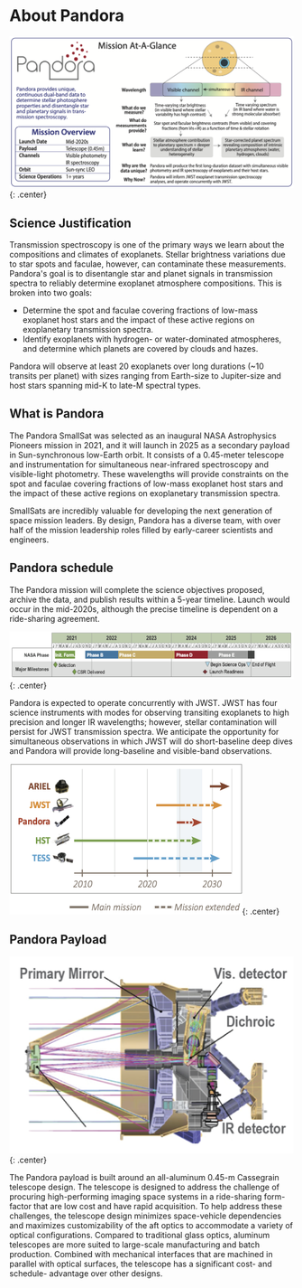 # About Pandora

![](assets/topboxV10.png){: .center}

## Science Justification

Transmission spectroscopy is one of the primary ways we learn about the compositions and climates of exoplanets. Stellar brightness variations due to star spots and faculae, however, can contaminate these measurements. Pandora's goal is to disentangle star and planet signals in transmission spectra to reliably determine exoplanet atmosphere compositions. This is broken into two goals:

   - Determine the spot and faculae covering fractions of low-mass exoplanet host stars and the impact of these active regions on exoplanetary transmission spectra.
   - Identify exoplanets with hydrogen- or water-dominated atmospheres, and determine which planets are covered by clouds and hazes.
 
Pandora will observe at least 20 exoplanets over long durations (~10 transits per planet) with sizes ranging from Earth-size to Jupiter-size and host stars spanning mid-K to late-M spectral types.

## What is Pandora

The Pandora SmallSat was selected as an inaugural NASA Astrophysics Pioneers mission in 2021, and it will launch in 2025 as a secondary payload in Sun-synchronous low-Earth orbit. It consists of a 0.45-meter telescope and instrumentation for simultaneous near-infrared spectroscopy and visible-light photometry. These wavelengths will provide constraints on the spot and faculae covering fractions of low-mass exoplanet host stars and the impact of these active regions on exoplanetary transmission spectra. 

SmallSats are incredibly valuable for developing the next generation of space mission leaders. By design, Pandora has a diverse team, with over half of the mission leadership roles filled by early-career scientists and engineers.   

## Pandora schedule

The Pandora mission will complete the science objectives proposed, archive the data, and publish results within a 5-year timeline. Launch would occur in the mid-2020s, although the precise timeline is dependent on a ride-sharing agreement.

![](assets/TopSchedule_v02_tb.png){: .center}

Pandora is expected to operate concurrently with JWST. JWST has four science instruments with modes for observing transiting exoplanets to high precision and longer IR wavelengths; however, stellar contamination will persist for JWST transmission spectra. We anticipate the opportunity for simultaneous observations in which JWST will do short-baseline deep dives and Pandora will provide long-baseline and visible-band observations.

![](assets/timeline_comparison.png){: .center}

## Pandora Payload

![](assets/Payload_figure3.png){: .center}

The Pandora payload is built around an all-aluminum 0.45-m Cassegrain telescope design. The telescope is designed to address the challenge of procuring high-performing imaging space systems in a ride-sharing form-factor that are low cost and have rapid acquisition. To help address these challenges, the telescope design minimizes space-vehicle dependencies and maximizes customizability of the aft optics to accommodate a variety of optical configurations. Compared to traditional glass optics, aluminum telescopes are more suited to large-scale manufacturing and batch production. Combined with mechanical interfaces that are machined in parallel with optical surfaces, the telescope has a significant cost- and schedule- advantage over other designs.
